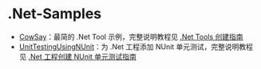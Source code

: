 # .Net-Samples

- [CowSay](https://github.com/xuejiaW/.Net-Samples/tree/main/CowSay)：最简的 .Net Tool 示例，完整说明教程见 [.Net Tools 创建指南](https://tuncle.blog/create_.net_tools/)
- [UnitTestingUsingNUnit](https://github.com/xuejiaW/.Net-Samples/tree/main/UnitTestingUsingNUnit)：为 .Net 工程添加 NUnit 单元测试，完整说明教程见 [.Net 工程创建 NUnit 单元测试指南](https://tuncle.blog/create_nunit_testing/)
